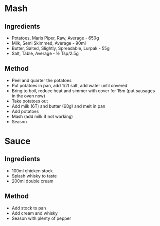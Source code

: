 # Mash

## Ingredients

* Potatoes, Maris Piper, Raw, Average - 650g
* Milk, Semi Skimmed, Average - 90ml
* Butter, Salted, Slightly, Spreadable, Lurpak  - 55g
* Salt, Table, Average  - ½ Tsp/2.5g

## Method

* Peel and quarter the potatoes
* Put potatoes in pan, add 1/2t salt, add water until covered
* Bring to boil, reduce heat and simmer with cover for 15m (put sausages in the oven now)
* Take potatoes out
* Add milk (6T) and butter (60g) and melt in pan
* Add potatoes
* Mash (add milk if not working)
* Season

# Sauce

## Ingredients

* 100ml chicken stock
* Splash whisky to taste
* 200ml double cream

## Method

* Add stock to pan
* Add cream and whisky
* Season with plenty of pepper
